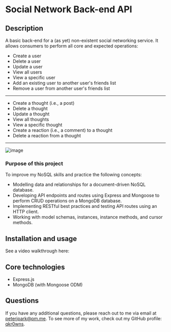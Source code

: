 # Social Network Back-end API

## Description
A basic back-end for a (as yet) non-existent social networking service. It allows consumers to perform all core and expected operations:
- Create a user
- Delete a user
- Update a user
- View all users
- View a specific user
- Add an existing user to another user's friends list
- Remove a user from another user's friends list
---------
- Create a thought (i.e., a post)
- Delete a thought
- Update a thought
- View all thoughts
- View a specific thought
- Create a reaction (i.e., a comment) to a thought
- Delete a reaction from a thought
---------
![image](https://github.com/qkr0wns/sns-backend/assets/115042610/fcd44d99-c043-411d-b0d2-4ca848488201)

### Purpose of this project
To improve my NoSQL skills and practice the following concepts:
- Modelling data and relationships for a document-driven NoSQL database.
- Developing API endpoints and routes using Express and Mongoose to perform CRUD operations on a MongoDB database.
- Implementing RESTful best practices and testing API routes using an HTTP client.
- Working with model schemas, instances, instance methods, and cursor methods.

## Installation and usage
See a video walkthrough here:

## Core technologies
- Express.js
- MongoDB (with Mongoose ODM)

## Questions
If you have any additional questions, please reach out to me via email at [peterjpark@pm.me](mailto:peterjpark@pm.me).
To see more of my work, check out my GitHub profile: [qkr0wns](https://github.com/qkr0wns).
